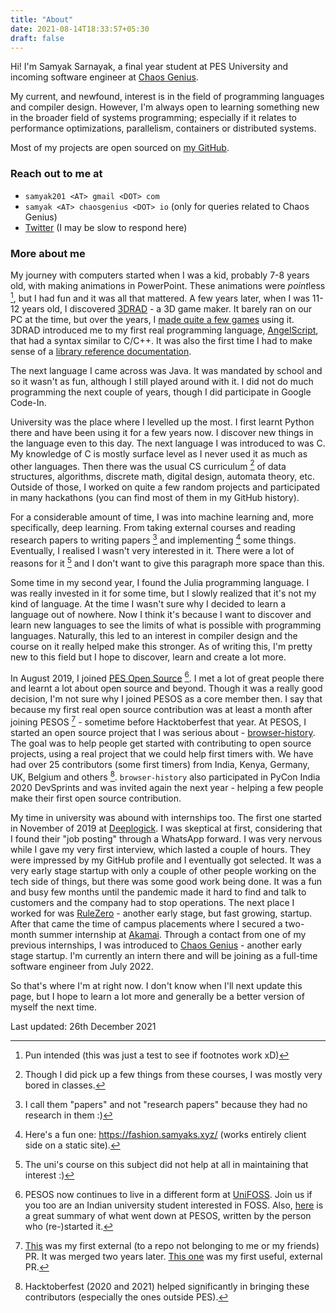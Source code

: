 ```yaml
---
title: "About"
date: 2021-08-14T18:33:57+05:30
draft: false
---
```


Hi! I'm Samyak Sarnayak, a final year student at PES University and incoming software engineer at [Chaos Genius](https://chaosgenius.io/).

My current, and newfound, interest is in the field of programming languages and compiler design. However, I'm always open to learning something new in the broader field of systems programming; especially if it relates to performance optimizations, parallelism, containers or distributed systems.

Most of my projects are open sourced on [my GitHub](https://github.com/Samyak2/).

### Reach out to me at

- `samyak201 <AT> gmail <DOT> com`
- `samyak <AT> chaosgenius <DOT> io` (only for queries related to Chaos Genius)
- [Twitter](https://twitter.com/Samyak210) (I may be slow to respond here)

### More about me

My journey with computers started when I was a kid, probably 7-8 years old, with making animations in PowerPoint. These animations were *point*less [^1], but I had fun and it was all that mattered.
A few years later, when I was 11-12 years old, I discovered [3DRAD](http://web.archive.org/web/20150514120532/http://www.3drad.com/) - a 3D game maker. It barely ran on our PC at the time, but over the years, I [made quite a few games](/post/my-old-games/) using it. 3DRAD introduced me to my first real programming language, [AngelScript](https://www.angelcode.com/angelscript/), that had a syntax similar to C/C++. It was also the first time I had to make sense of a [library reference documentation](http://web.archive.org/web/20150508094348/http://3drad.com/Script_reference.htm).

The next language I came across was Java. It was mandated by school and so it wasn't as fun, although I still played around with it. I did not do much programming the next couple of years, though I did participate in Google Code-In.

University was the place where I levelled up the most. I first learnt Python there and have been using it for a few years now. I discover new things in the language even to this day. The next language I was introduced to was C. My knowledge of C is mostly surface level as I never used it as much as other languages. Then there was the usual CS curriculum [^2] of data structures, algorithms, discrete math, digital design, automata theory, etc. Outside of those, I worked on quite a few random projects and participated in many hackathons (you can find most of them in my GitHub history).

For a considerable amount of time, I was into machine learning and, more specifically, deep learning. From taking external courses and reading research papers to writing papers [^3] and implementing [^4] some things. Eventually, I realised I wasn't very interested in it. There were a lot of reasons for it [^5] and I don't want to give this paragraph more space than this.

Some time in my second year, I found the Julia programming language. I was really invested in it for some time, but I slowly realized that it's not my kind of language. At the time I wasn't sure why I decided to learn a language out of nowhere. Now I think it's because I want to discover and learn new languages to see the limits of what is possible with programming languages. Naturally, this led to an interest in compiler design and the course on it really helped make this stronger. As of writing this, I'm pretty new to this field but I hope to discover, learn and create a lot more.

In August 2019, I joined [PES Open Source](https://github.com/pesos/) [^6]. I met a lot of great people there and learnt a lot about open source and beyond. Though it was a really good decision, I'm not sure why I joined PESOS as a core member then. I say that because my first real open source contribution was at least a month after joining PESOS [^7] - sometime before Hacktoberfest that year. At PESOS, I started an open source project that I was serious about - [browser-history](https://github.com/browser-history/browser-history). The goal was to help people get started with contributing to open source projects, using a real project that we could help first timers with. We have had over 25 contributors (some first timers) from India, Kenya, Germany, UK, Belgium and others [^8]. `browser-history` also participated in PyCon India 2020 DevSprints and was invited again the next year - helping a few people make their first open source contribution.

My time in university was abound with internships too. The first one started in November of 2019 at [Deeplogick](https://www.deeplogick.com/). I was skeptical at first, considering that I found their "job posting" through a WhatsApp forward. I was very nervous while I gave my very first interview, which lasted a couple of hours. They were impressed by my GitHub profile and I eventually got selected. It was a very early stage startup with only a couple of other people working on the tech side of things, but there was some good work being done. It was a fun and busy few months until the pandemic made it hard to find and talk to customers and the company had to stop operations. The next place I worked for was [RuleZero](https://www.rulezero.com/) - another early stage, but fast growing, startup. After that came the time of campus placements where I secured a two-month summer internship at [Akamai](https://www.akamai.com/). Through a contact from one of my previous internships, I was introduced to [Chaos Genius](https://www.chaosgenius.io/) - another early stage startup. I'm currently an intern there and will be joining as a full-time software engineer from July 2022.

So that's where I'm at right now. I don't know when I'll next update this page, but I hope to learn a lot more and generally be a better version of myself the next time.

Last updated: 26th December 2021

[^1]: Pun intended (this was just a test to see if footnotes work xD)
[^2]: Though I did pick up a few things from these courses, I was mostly very bored in classes.
[^3]: I call them "papers" and not "research papers" because they had no research in them :)
[^4]: Here's a fun one: https://fashion.samyaks.xyz/ (works entirely client side on a static site).
[^5]: The uni's course on this subject did not help at all in maintaining that interest :)
[^6]: PESOS now continues to live in a different form at [UniFOSS](https://unifoss.github.io/). Join us if you too are an Indian university student interested in FOSS. Also, [here](https://atharvaraykar.me/education/building-a-community.html) is a great summary of what went down at PESOS, written by the person who (re-)started it.
[^7]: [This](https://github.com/adblockradio/adblockradio/pull/13) was my first external (to a repo not belonging to me or my friends) PR. It was merged two years later. [This one](https://github.com/bsoyka/mystery-egg/pull/31) was my first useful, external PR.
[^8]: Hacktoberfest (2020 and 2021) helped significantly in bringing these contributors (especially the ones outside PES).
